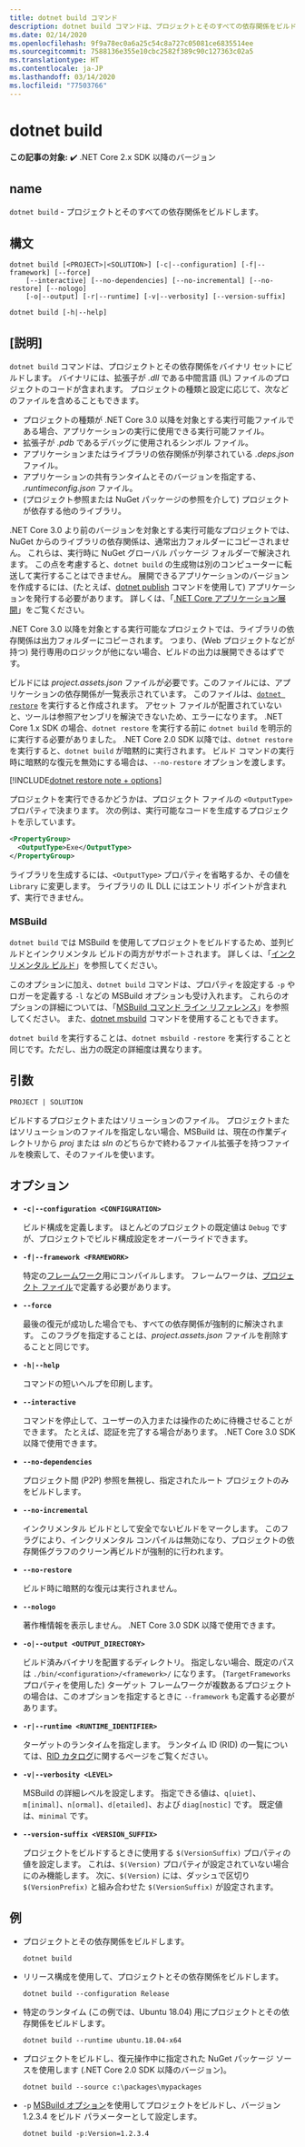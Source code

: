 ```yaml
---
title: dotnet build コマンド
description: dotnet build コマンドは、プロジェクトとそのすべての依存関係をビルドします。
ms.date: 02/14/2020
ms.openlocfilehash: 9f9a78ec0a6a25c54c8a727c05081ce6835514ee
ms.sourcegitcommit: 7588136e355e10cbc2582f389c90c127363c02a5
ms.translationtype: HT
ms.contentlocale: ja-JP
ms.lasthandoff: 03/14/2020
ms.locfileid: "77503766"
---
```

# <a name="dotnet-build"></a>dotnet build

**この記事の対象:** ✔️ .NET Core 2.x SDK 以降のバージョン

## <a name="name"></a>name

`dotnet build` - プロジェクトとそのすべての依存関係をビルドします。

## <a name="synopsis"></a>構文

```dotnetcli
dotnet build [<PROJECT>|<SOLUTION>] [-c|--configuration] [-f|--framework] [--force]
    [--interactive] [--no-dependencies] [--no-incremental] [--no-restore] [--nologo]
    [-o|--output] [-r|--runtime] [-v|--verbosity] [--version-suffix]

dotnet build [-h|--help]
```

## <a name="description"></a>[説明]

`dotnet build` コマンドは、プロジェクトとその依存関係をバイナリ セットにビルドします。 バイナリには、拡張子が *.dll* である中間言語 (IL) ファイルのプロジェクトのコードが含まれます。  プロジェクトの種類と設定に応じて、次などのファイルを含めることもできます。

- プロジェクトの種類が .NET Core 3.0 以降を対象とする実行可能ファイルである場合、アプリケーションの実行に使用できる実行可能ファイル。
- 拡張子が *.pdb* であるデバッグに使用されるシンボル ファイル。
- アプリケーションまたはライブラリの依存関係が列挙されている *.deps.json* ファイル。
- アプリケーションの共有ランタイムとそのバージョンを指定する、 *.runtimeconfig.json* ファイル。
- (プロジェクト参照または NuGet パッケージの参照を介して) プロジェクトが依存する他のライブラリ。

.NET Core 3.0 より前のバージョンを対象とする実行可能なプロジェクトでは、NuGet からのライブラリの依存関係は、通常出力フォルダーにコピーされません。  これらは、実行時に NuGet グローバル パッケージ フォルダーで解決されます。 この点を考慮すると、`dotnet build` の生成物は別のコンピューターに転送して実行することはできません。 展開できるアプリケーションのバージョンを作成するには、(たとえば、[dotnet publish](dotnet-publish.md) コマンドを使用して) アプリケーションを発行する必要があります。 詳しくは、「[.NET Core アプリケーション展開](../deploying/index.md)」をご覧ください。

.NET Core 3.0 以降を対象とする実行可能なプロジェクトでは、ライブラリの依存関係は出力フォルダーにコピーされます。 つまり、(Web プロジェクトなどが持つ) 発行専用のロジックが他にない場合、ビルドの出力は展開できるはずです。

ビルドには *project.assets.json* ファイルが必要です。このファイルには、アプリケーションの依存関係が一覧表示されています。 このファイルは、[`dotnet restore`](dotnet-restore.md) を実行すると作成されます。 アセット ファイルが配置されていないと、ツールは参照アセンブリを解決できないため、エラーになります。 .NET Core 1.x SDK の場合、`dotnet restore` を実行する前に `dotnet build` を明示的に実行する必要がありました。 .NET Core 2.0 SDK 以降では、`dotnet restore` を実行すると、`dotnet build` が暗黙的に実行されます。 ビルド コマンドの実行時に暗黙的な復元を無効にする場合は、`--no-restore` オプションを渡します。

[!INCLUDE[dotnet restore note + options](~/includes/dotnet-restore-note-options.md)]

プロジェクトを実行できるかどうかは、プロジェクト ファイルの `<OutputType>` プロパティで決まります。 次の例は、実行可能なコードを生成するプロジェクトを示しています。

```xml
<PropertyGroup>
  <OutputType>Exe</OutputType>
</PropertyGroup>
```

ライブラリを生成するには、`<OutputType>` プロパティを省略するか、その値を `Library` に変更します。 ライブラリの IL DLL にはエントリ ポイントが含まれず、実行できません。

### <a name="msbuild"></a>MSBuild

`dotnet build` では MSBuild を使用してプロジェクトをビルドするため、並列ビルドとインクリメンタル ビルドの両方がサポートされます。 詳しくは、「[インクリメンタル ビルド](/visualstudio/msbuild/incremental-builds)」を参照してください。

このオプションに加え、`dotnet build` コマンドは、プロパティを設定する `-p` やロガーを定義する `-l` などの MSBuild オプションも受け入れます。 これらのオプションの詳細については、「[MSBuild コマンド ライン リファレンス](/visualstudio/msbuild/msbuild-command-line-reference)」を参照してください。 また、[dotnet msbuild](dotnet-msbuild.md) コマンドを使用することもできます。

`dotnet build` を実行することは、`dotnet msbuild -restore` を実行することと同じです。ただし、出力の既定の詳細度は異なります。

## <a name="arguments"></a>引数

`PROJECT | SOLUTION`

ビルドするプロジェクトまたはソリューションのファイル。 プロジェクトまたはソリューションのファイルを指定しない場合、MSBuild は、現在の作業ディレクトリから *proj* または *sln* のどちらかで終わるファイル拡張子を持つファイルを検索して、そのファイルを使います。

## <a name="options"></a>オプション

- **`-c|--configuration <CONFIGURATION>`**

  ビルド構成を定義します。 ほとんどのプロジェクトの既定値は `Debug` ですが、プロジェクトでビルド構成設定をオーバーライドできます。

- **`-f|--framework <FRAMEWORK>`**

  特定の[フレームワーク](../../standard/frameworks.md)用にコンパイルします。 フレームワークは、[プロジェクト ファイル](csproj.md)で定義する必要があります。

- **`--force`**

  最後の復元が成功した場合でも、すべての依存関係が強制的に解決されます。 このフラグを指定することは、*project.assets.json* ファイルを削除することと同じです。

- **`-h|--help`**

  コマンドの短いヘルプを印刷します。

- **`--interactive`**

  コマンドを停止して、ユーザーの入力または操作のために待機させることができます。 たとえば、認証を完了する場合があります。 .NET Core 3.0 SDK 以降で使用できます。

- **`--no-dependencies`**

  プロジェクト間 (P2P) 参照を無視し、指定されたルート プロジェクトのみをビルドします。

- **`--no-incremental`**

  インクリメンタル ビルドとして安全でないビルドをマークします。 このフラグにより、インクリメンタル コンパイルは無効になり、プロジェクトの依存関係グラフのクリーン再ビルドが強制的に行われます。

- **`--no-restore`**

  ビルド時に暗黙的な復元は実行されません。

- **`--nologo`**

  著作権情報を表示しません。 .NET Core 3.0 SDK 以降で使用できます。

- **`-o|--output <OUTPUT_DIRECTORY>`**

  ビルド済みバイナリを配置するディレクトリ。 指定しない場合、既定のパスは `./bin/<configuration>/<framework>/` になります。  (`TargetFrameworks` プロパティを使用した) ターゲット フレームワークが複数あるプロジェクトの場合は、このオプションを指定するときに `--framework` も定義する必要があります。

- **`-r|--runtime <RUNTIME_IDENTIFIER>`**

  ターゲットのランタイムを指定します。 ランタイム ID (RID) の一覧については、[RID カタログ](../rid-catalog.md)に関するページをご覧ください。

- **`-v|--verbosity <LEVEL>`**

  MSBuild の詳細レベルを設定します。 指定できる値は、`q[uiet]`、`m[inimal]`、`n[ormal]`、`d[etailed]`、および `diag[nostic]` です。 既定値は、`minimal` です。

- **`--version-suffix <VERSION_SUFFIX>`**

  プロジェクトをビルドするときに使用する `$(VersionSuffix)` プロパティの値を設定します。 これは、`$(Version)` プロパティが設定されていない場合にのみ機能します。 次に、`$(Version)` には、ダッシュで区切り `$(VersionPrefix)` と組み合わせた `$(VersionSuffix)` が設定されます。

## <a name="examples"></a>例

- プロジェクトとその依存関係をビルドします。

  ```dotnetcli
  dotnet build
  ```

- リリース構成を使用して、プロジェクトとその依存関係をビルドします。

  ```dotnetcli
  dotnet build --configuration Release
  ```

- 特定のランタイム (この例では、Ubuntu 18.04) 用にプロジェクトとその依存関係をビルドします。

  ```dotnetcli
  dotnet build --runtime ubuntu.18.04-x64
  ```

- プロジェクトをビルドし、復元操作中に指定された NuGet パッケージ ソースを使用します (.NET Core 2.0 SDK 以降のバージョン)。

  ```dotnetcli
  dotnet build --source c:\packages\mypackages
  ```

- `-p` [MSBuild オプション](#msbuild)を使用してプロジェクトをビルドし、バージョン 1.2.3.4 をビルド パラメーターとして設定します。

  ```dotnetcli
  dotnet build -p:Version=1.2.3.4
  ```
